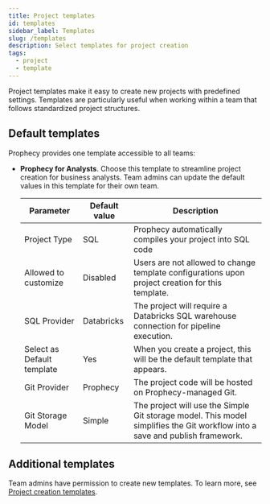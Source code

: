 ```yaml
---
title: Project templates
id: templates
sidebar_label: Templates
slug: /templates
description: Select templates for project creation
tags:
  - project
  - template
---
```


Project templates make it easy to create new projects with predefined settings. Templates are particularly useful when working within a team that follows standardized project structures.

## Default templates

Prophecy provides one template accessible to all teams:

- **Prophecy for Analysts**. Choose this template to streamline project creation for business analysts. Team admins can update the default values in this template for their own team.

  | Parameter                  | Default value | Description                                                                                                                  |
  | -------------------------- | ------------- | ---------------------------------------------------------------------------------------------------------------------------- |
  | Project Type               | SQL           | Prophecy automatically compiles your project into SQL code                                                                   |
  | Allowed to customize       | Disabled      | Users are not allowed to change template configurations upon project creation for this template.                             |
  | SQL Provider               | Databricks    | The project will require a Databricks SQL warehouse connection for pipeline execution.                                       |
  | Select as Default template | Yes           | When you create a project, this will be the default template that appears.                                                   |
  | Git Provider               | Prophecy      | The project code will be hosted on Prophecy-managed Git.                                                                     |
  | Git Storage Model          | Simple        | The project will use the Simple Git storage model. This model simplifies the Git workflow into a save and publish framework. |

## Additional templates

Team admins have permission to create new templates. To learn more, see [Project creation templates](docs/administration/project-types/project-creation-template.md).
